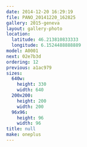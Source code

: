 ```yaml
---
date: 2014-12-20 16:29:19
file: PANO_20141220_162825
gallery: 2015-geneva
layout: gallery-photo
location:
  latitude: 46.213810833333
  longitude: 6.1524488888889
model: A0001
next: 02e7b3d
ordering: 12
previous: a1ac979
sizes:
  640w:
    height: 330
    width: 640
  200x200:
    height: 200
    width: 200
  96x96:
    height: 96
    width: 96
title: null
make: oneplus
---
```

